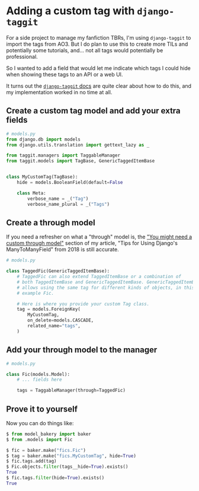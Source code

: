 # Adding a custom tag with `django-taggit` 

For a side project to manage my fanfiction TBRs, I'm using `django-taggit` to import the tags from AO3. But I do plan to use this to create more TILs and potentially some tutorials, and... not all tags would potentially be professional. 

So I wanted to add a field that would let me indicate which tags I could hide when showing these tags to an API or a web UI. 

It turns out the [`django-taggit` docs](https://django-taggit.readthedocs.io/en/latest/custom_tagging.html#custom-tag) are quite clear about how to do this, and my implementation worked in no time at all. 

## Create a custom tag model and add your extra fields 

```python
# models.py 
from django.db import models
from django.utils.translation import gettext_lazy as _

from taggit.managers import TaggableManager
from taggit.models import TagBase, GenericTaggedItemBase


class MyCustomTag(TagBase):
    hide = models.BooleanField(default=False

    class Meta:
        verbose_name = _("Tag")
        verbose_name_plural = _("Tags")
```

## Create a through model 

If you need a refresher on what a "through" model is, the ["You might need a custom through model"](https://www.revsys.com/tidbits/tips-using-djangos-manytomanyfield/) section of my article, "Tips for Using Django's ManyToManyField" from 2018 is still accurate.

```python
# models.py

class TaggedFic(GenericTaggedItemBase):
    # TaggedFic can also extend TaggedItemBase or a combination of
    # both TaggedItemBase and GenericTaggedItemBase. GenericTaggedItemBase
    # allows using the same tag for different kinds of objects, in this
    # example Fic.

    # Here is where you provide your custom Tag class.
    tag = models.ForeignKey(
        MyCustomTag,
        on_delete=models.CASCADE,
        related_name="tags",
    )
```

## Add your through model to the manager 

```python
# models.py

class Fic(models.Model):
    # ... fields here

    tags = TaggableManager(through=TaggedFic)
````

## Prove it to yourself 

Now you can do things like: 

```python
$ from model_bakery import baker
$ from .models import Fic

$ fic = baker.make("fics.Fic")
$ tag = baker.make("fics.MyCustomTag", hide=True)
$ fic.tags.add(tag)
$ Fic.objects.filter(tags__hide=True).exists()
True 
$ fic.tags.filter(hide=True).exists()
True
```
